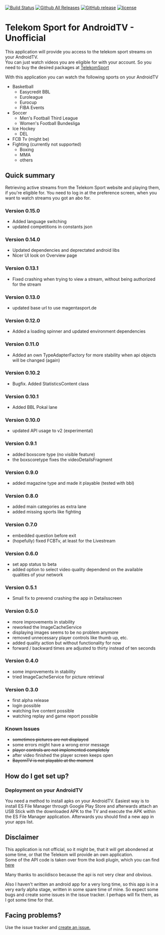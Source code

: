 [![Build Status](https://travis-ci.org/Berdsen/telekom-sport-android-tv-unofficial.svg?branch=master&style=flat-square)](https://travis-ci.org/Berdsen/telekom-sport-android-tv-unofficial)
[![Github All Releases](https://img.shields.io/github/downloads/Berdsen/telekom-sport-android-tv-unofficial/total.svg?style=flat-square)]()
[![GitHub release](https://img.shields.io/github/release/Berdsen/telekom-sport-android-tv-unofficial.svg?style=flat-square)](https://github.com/Berdsen/telekom-sport-android-tv-unofficial/releases/latest)
[![license](https://img.shields.io/github/license/Berdsen/telekom-sport-android-tv-unofficial.svg?style=flat-square)]()

# Telekom Sport for AndroidTV - Unofficial #

This application will provide you access to the telekom sport streams on your AndroidTV.  
You can just watch videos you are eligible for with your account. So you need to buy the desired packages at [TelekomSport](https://www.telekomsport.de/buchen)

With this application you can watch the following sports on your AndroidTV
* Basketball
  * Easycredit BBL
  * Euroleague
  * Eurocup
  * FIBA Events
* Soccer
  * Men's Football Third League
  * Women's Football Bundesliga
* Ice Hockey
  * DEL
* FCB Tv (might be)
* Fighting (currently not supported)
  * Boxing
  * MMA
  * others

## Quick summary ##

Retrieving active streams from the Telekom Sport website and playing them, if you're eligible for.
You need to log in at the preference screen, when you want to watch streams you got an abo for.

### Version 0.15.0 ###

* Added language switching
* updated competitions in constants json

### Version 0.14.0 ###

* Updated dependencies and deprectated android libs
* Nicer UI look on Overview page

### Version 0.13.1 ###

* Fixed crashing when trying to view a stream, without being authorized for the stream

### Version 0.13.0 ###

* updated base url to use magentasport.de

### Version 0.12.0 ###

* Added a loading spinner and updated environment dependencies

### Version 0.11.0 ###

* Added an own TypeAdapterFactory for more stability when api objects will be changed (again)

### Version 0.10.2 ###

* Bugfix. Added StatisticsContent class

### Version 0.10.1 ###

* Added BBL Pokal lane

### Version 0.10.0 ###

* updated API usage to v2 (experimental)

### Version 0.9.1 ###

* added boxscore type (no visible feature)
* the boxscoretype fixes the videoDetailsFragment

### Version 0.9.0 ###

* added magazine type and made it playable (tested with bbl)

### Version 0.8.0 ###

* added main categories as extra lane
* added missing sports like fighting

### Version 0.7.0 ###

* embedded question before exit
* (hopefully) fixed FCBTv, at least for the Livestream 

### Version 0.6.0 ###

* set app status to beta
* added option to select video quality dependend on the available qualities of your network

### Version 0.5.1 ###

* Small fix to prevend crashing the app in Detailsscreen

### Version 0.5.0 ###

* more improvements in stability
* reworked the ImageCacheService
* displaying images seems to be no problem anymore
* removed unnecessary player controls like thumb up, etc.
* added quality action but without functionality for now
* forward / backward times are adjusted to thirty instead of ten seconds

### Version 0.4.0 ###

* some improvements in stability
* tried ImageCacheService for picture retrieval

### Version 0.3.0 ###

* first alpha release  
* login possible  
* watching live content possible  
* watching replay and game report possible

### Known Issues ###
* ~~sometimes pictures are not displayed~~
* some errors might have a wrong error message
* ~~player controls are not implemented completely~~
* after video finished the player screen keeps open
* ~~BayernTV is not playable at the moment~~

## How do I get set up? ##

### Deployment on your AndroidTV ###

You need a method to install apks on your AndroidTV.
Easiest way is to install ES File Manager through Google Play Store and afterwards attach an USB Stick with the downloaded APK
to the TV and execute the APK within the ES File Manager application.
Afterwards you should find a new app in your apps list.

## Disclaimer ##

This application is not official, so it might be, that it will get abondened at some time, or that the Telekom will provide an own application.  
Some of the API code is taken over from the kodi plugin, which you can find [here](https://github.com/asciidisco/plugin.video.telekom-sport)

Many thanks to asciidisco because the api is not very clear and obvious.

Also I haven't written an android app for a very long time, so this app is in a very early alpha stage, written in some spare time of mine.
So expect some bugs and create some issues in the issue tracker. I perhaps will fix them, as I got some time for that.

## Facing problems? ##

Use the issue tracker and [create an issue.](https://github.com/Berdsen/telekom-sport-android-tv-unofficial/issues/new)
